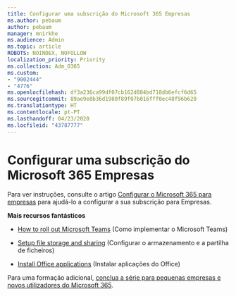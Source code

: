 ```yaml
---
title: Configurar uma subscrição do Microsoft 365 Empresas
ms.author: pebaum
author: pebaum
manager: mnirkhe
ms.audience: Admin
ms.topic: article
ROBOTS: NOINDEX, NOFOLLOW
localization_priority: Priority
ms.collection: Adm_O365
ms.custom:
- "9002444"
- "4776"
ms.openlocfilehash: df3a236ca99df07cb162d884bd718db6efcf6d65
ms.sourcegitcommit: 89ae9e8b36d1980f89f07b016fff0ec48f96b620
ms.translationtype: HT
ms.contentlocale: pt-PT
ms.lasthandoff: 04/23/2020
ms.locfileid: "43787777"
---
```

# <a name="set-up-a-microsoft-365-business-subscription"></a>Configurar uma subscrição do Microsoft 365 Empresas

Para ver instruções, consulte o artigo [Configurar o Microsoft 365 para empresas](https://docs.microsoft.com/microsoft-365/admin/setup/setup?view=o365-worldwide) para ajudá-lo a configurar a sua subscrição para Empresas. 

**Mais recursos fantásticos**

- [How to roll out Microsoft Teams](https://docs.microsoft.com/microsoftteams/how-to-roll-out-teams?toc=%2Foffice365%2Fadmin%2Ftoc.json&bc=%2Foffice365%2Fadmin%2Fbreadcrumb%2Ftoc.json&view=o365-worldwide) (Como implementar o Microsoft Teams)

- [Setup file storage and sharing](https://docs.microsoft.com/microsoft-365/admin/setup/set-up-file-storage-and-sharing?view=o365-worldwide) (Configurar o armazenamento e a partilha de ficheiros)

- [Install Office applications](https://docs.microsoft.com/microsoft-365/admin/setup/install-applications?view=o365-worldwide) (Instalar aplicações do Office)

Para uma formação adicional, [conclua a série para pequenas empresas e novos utilizadores do Microsoft 365](https://support.office.com/article/set-up-your-small-business-6ab4bbcd-79cf-4000-a0bd-d42ce4d12816).
